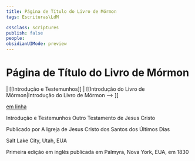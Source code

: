 ```yaml
---
title: Página de Título do Livro de Mórmon
tags: Escrituras\LdM

cssclass: scriptures
publish: false
people:
obsidianUIMode: preview
---
```


# Página de Título do Livro de Mórmon
| [[Introdução e Testemunhos]] | [[Introdução do Livro de Mórmon|Introdução do Livro de Mórmon --> ]]

[em linha](https://www.churchofjesuschrist.org/study/scriptures/bofm/title-page?lang=por)

Introdução e Testemunhos
Outro Testamento de Jesus Cristo

Publicado por A Igreja de Jesus Cristo dos Santos dos Últimos Dias

Salt Lake City, Utah, EUA

Primeira edição em inglês publicada em Palmyra, Nova York, EUA, em 1830



